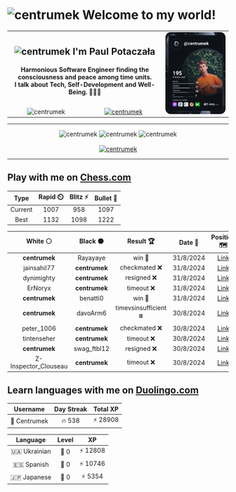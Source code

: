 <h1>
  <img
    src="https://emojis.slackmojis.com/emojis/images/1531849430/4246/blob-sunglasses.gif"
    width="30"
    alt="centrumek"
  />
  Welcome to my world!
</h1>

<table>
  <tbody>
    <tr>
      <td align="center" width="70%" colspan="2">
        <h2>
          <img
            src="https://raw.githubusercontent.com/MartinHeinz/MartinHeinz/master/wave.gif"
            width="30px"
            alt="centrumek"
          />
          I'm Paul Potaczała
        </h2>
        <h4>
          Harmonious Software Engineer finding the consciousness and peace among time units.
          <br/>
          I talk about Tech, Self-Development and Well-Being. 🌿🧘🚀
        </h4>
      </td>
      <td width="30%" rowspan="2">
        <a href="https://app.daily.dev/centrumek">
          <img
            src="./devcard.svg"
            alt="centrumek"
          />
        </a>
      </td>
    </tr>
    <tr align="center">
      <td>
        <img
          src="https://komarev.com/ghpvc/?username=centrumek&label=visitors&color=0e75b6&style=flat"
          alt="centrumek"
        >
      </td>
      <td>
        <a href="https://stackoverflow.com/users/14496012/centrumek">
          <img
            src="https://stackoverflow.com/users/flair/14496012.png?theme=dark"
            alt="centrumek"
          >
        </a>
      </td>
    </tr>
  </tbody>
</table>

---
<div align="center">
  <img 
    src="https://github-readme-stats.vercel.app/api?username=centrumek&show_icons=true&count_private=true&theme=dark&hide_border=true&hide=issues,contribs&bg_color=00000000"
    alt="centrumek"
  />
  <img
    src="https://github-readme-stats.vercel.app/api/top-langs/?username=centrumek&layout=compact&hide_border=true&theme=dark&bg_color=00000000&langs_count=6&exclude_repo=air-statistic-app"
    alt="centrumek"
  />
  <img 
    src="https://github-readme-streak-stats.herokuapp.com?user=centrumek&theme=dark&hide_border=true&background=FFFFFF00"
    alt="centrumek"
  />
  <br/>
  <br/>
  <a href="https://www.buymeacoffee.com/centrumek">
    <img
      src="https://cdn.buymeacoffee.com/buttons/v2/default-orange.png"
      height="50"
      width="210"
      alt="centrumek"
    />
  </a>
</div>

---

## Play with me on [Chess.com](https://www.chess.com/member/centrumek)

<div align="center">
<!--START_SECTION:chessStats-->
<!-- Automatically generated with https://github.com/Balastrong/chess-stats-action -->

| Type | Rapid ⏲️ | Blitz ⚡ | Bullet 🔫 |
|:---:|:---:|:---:|:---:|
| Current | 1007 | 958 | 1097 |
| Best | 1132 | 1098 | 1222 |

| White ⚪ | Black ⚫ | Result 🏆 | Date 📅 | Position 🗺️ | Type 🕕 |
|:---:|:---:|:---:|:---:|:---:|:---:|
| **centrumek** | Rayayaye | win 🥇 | 31/8/2024 | <a href="http://www.ee.unb.ca/cgi-bin/tervo/fen.pl?select=R6k/5ppp/1p1Np3/8/3rpP2/6P1/2P4P/2K4R b - -">Link</a> | Bullet |
| jainsahil77 | **centrumek** | checkmated ❌ | 31/8/2024 | <a href="http://www.ee.unb.ca/cgi-bin/tervo/fen.pl?select=3r1bnr/pQk1p3/Bp2qp2/4p1p1/8/8/PPP3PP/2KR3R b - -">Link</a> | Bullet |
| dynimighty | **centrumek** | resigned ❌ | 31/8/2024 | <a href="http://www.ee.unb.ca/cgi-bin/tervo/fen.pl?select=r1b4r/pp3Rb1/1kp3B1/3p2Bp/2PP4/1Q2n1P1/PP5P/R5K1 b - -">Link</a> | Bullet |
| ErNoryx | **centrumek** | timeout ❌ | 31/8/2024 | <a href="http://www.ee.unb.ca/cgi-bin/tervo/fen.pl?select=4r3/p2Q4/1k1b4/Bp2q3/8/4P1P1/2P4P/1R4K1 b - -">Link</a> | Bullet |
| **centrumek** | benatti0 | win 🥇 | 31/8/2024 | <a href="http://www.ee.unb.ca/cgi-bin/tervo/fen.pl?select=2k5/p1r4p/1p6/1bR1Bp2/4pP2/4P1P1/P4K1P/8 b - -">Link</a> | Bullet |
| **centrumek** | davoArm6 | timevsinsufficient ⏸️ | 30/8/2024 | <a href="http://www.ee.unb.ca/cgi-bin/tervo/fen.pl?select=1k6/8/8/1P4P1/1P6/N7/8/1K6 w - -">Link</a> | Bullet |
| peter_1006 | **centrumek** | checkmated ❌ | 30/8/2024 | <a href="http://www.ee.unb.ca/cgi-bin/tervo/fen.pl?select=5Q2/1k1R4/p1p5/PpP4p/5Pp1/1Pb3P1/7P/5RK1 b - -">Link</a> | Bullet |
| tintenseher | **centrumek** | timeout ❌ | 30/8/2024 | <a href="http://www.ee.unb.ca/cgi-bin/tervo/fen.pl?select=8/6k1/1K4P1/p1pP2P1/PpP5/8/8/8 b - -">Link</a> | Bullet |
| **centrumek** | swag_ftbl12 | resigned ❌ | 30/8/2024 | <a href="http://www.ee.unb.ca/cgi-bin/tervo/fen.pl?select=8/3k1Kp1/2p1p3/p1P2p1p/3PpPq1/6P1/7P/8 w - -">Link</a> | Bullet |
| Z-Inspector_Clouseau | **centrumek** | timeout ❌ | 30/8/2024 | <a href="http://www.ee.unb.ca/cgi-bin/tervo/fen.pl?select=r4n2/p5p1/4Q2p/2kRP3/P1p4q/7N/1P4PP/6K1 b - -">Link</a> | Bullet |

<!--END_SECTION:chessStats-->
</div>

## Learn languages with me on [Duolingo.com](https://www.duolingo.com/profile/Centrumek)

<div align="center">
<!--START_SECTION:duolingoStats-->
<!-- Automatically generated with https://github.com/centrumek/duolingo-readme-stats-->

| Username | Day Streak | Total XP |
|:---:|:---:|:---:|
| 👤 Centrumek | 🔥 538 | ⚡ 28908 |

| Language | Level | XP |
|:---:|:---:|:---:|
| 🇺🇦 Ukrainian | 👑 0 | ⚡ 12808 |
| 🇪🇸 Spanish | 👑 0 | ⚡ 10746 |
| 🇯🇵 Japanese | 👑 0 | ⚡ 5354 |

<!--END_SECTION:duolingoStats-->
</div>
<!--
**centrumek/centrumek** is a ✨ _special_ ✨ repository because its `README.md` (this file) appears on your GitHub profile.

Here are some ideas to get you started:

- 🔭 I’m currently working on ...
- 🌱 I’m currently learning ...
- 👯 I’m looking to collaborate on ...
- 🤔 I’m looking for help with ...
- 💬 Ask me about ...
- 📫 How to reach me: ...
- 😄 Pronouns: ...
- ⚡ Fun fact: ...
-->
